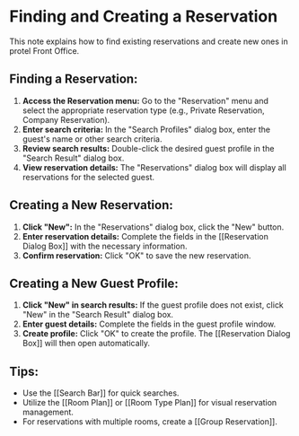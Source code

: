 # Finding and Creating a Reservation

This note explains how to find existing reservations and create new ones in protel Front Office.

## Finding a Reservation:

1. **Access the Reservation menu:**  Go to the "Reservation" menu and select the appropriate reservation type (e.g., Private Reservation, Company Reservation).
2. **Enter search criteria:**  In the "Search Profiles" dialog box, enter the guest's name or other search criteria.
3. **Review search results:**  Double-click the desired guest profile in the "Search Result" dialog box.
4. **View reservation details:**  The "Reservations" dialog box will display all reservations for the selected guest.

## Creating a New Reservation:

1. **Click "New":** In the "Reservations" dialog box, click the "New" button.
2. **Enter reservation details:**  Complete the fields in the [[Reservation Dialog Box]] with the necessary information.
3. **Confirm reservation:** Click "OK" to save the new reservation.

## Creating a New Guest Profile:

1. **Click "New" in search results:** If the guest profile does not exist, click "New" in the "Search Result" dialog box.
2. **Enter guest details:** Complete the fields in the guest profile window.
3. **Create profile:** Click "OK" to create the profile. The [[Reservation Dialog Box]] will then open automatically.

## Tips:

* Use the [[Search Bar]] for quick searches.
* Utilize the [[Room Plan]] or [[Room Type Plan]] for visual reservation management.
* For reservations with multiple rooms, create a [[Group Reservation]]. 